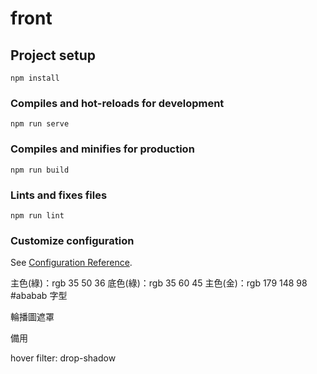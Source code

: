 # front

## Project setup
```
npm install
```

### Compiles and hot-reloads for development
```
npm run serve
```

### Compiles and minifies for production
```
npm run build
```

### Lints and fixes files
```
npm run lint
```

### Customize configuration
See [Configuration Reference](https://cli.vuejs.org/config/).

主色(綠)：rgb 35 50 36
底色(綠)：rgb 35 60 45
主色(金)：rgb 179 148 98
#ababab
字型

輪播圖遮罩

備用
<template>
  <div id="register">
    <div class="container">
      <div class="row">
        <div class="col-12">
          <img src="../assets/logo.png" alt="logo" style="">
          <h3 style="margin-bottom: 5rem;">會員專區</h3>
        </div>
        <div class="col-lg-6">
          <div class="box">
            <h4>登入</h4>
          </div>
          <div class="sign_in">
            <b-form class="content">
              <b-form-group
                id="input-group-1"
                label="E-mail"
                label-for="input-1"
              >
              <b-form-input
                id="input-1"
                v-model="form.email"
                type="email"
                placeholder=""
                required
              ></b-form-input>
              </b-form-group>
                <b-form-group
                id="input-group-2"
                label="密碼"
                label-for="input-2">
                <b-form-input
                id="input-2"
                v-model="form.name"
                placeholder=""
                required
              ></b-form-input>
              </b-form-group>
              <b-button class="content_btn" type="submit">登 入</b-button>
            </b-form>
          </div>
        </div>
        <div class="col-lg-6">
          <div class="box">
            <h4>註冊</h4>
          </div>
          <div class="sign_in">
            <b-form class="content">
              <b-form-group
                id="input-group-1"
                label="請輸入電子郵件"
                label-for="input-1"
              >
              <b-form-input
                id="input-1"
                v-model="form.email"
                type="email"
                placeholder=""
                required
              ></b-form-input>
              </b-form-group>
                <b-form-group
                id="input-group-2"
                label="密碼"
                label-for="input-2">
                <b-form-input
                id="input-2"
                v-model="form.name"
                placeholder=""
                required
              ></b-form-input>
              </b-form-group>
              <b-button class="content_btn" type="submit">註 冊</b-button>
            </b-form>
          </div>
        </div>
      </div>
    </div>
  </div>
</template>

<script>
export default {
  data () {
    return {
      form: {
        email: '',
        name: ''
      },
      show: true
    }
  },
  methods: {
    onSubmit (event) {
      event.preventDefault()
      alert(JSON.stringify(this.form))
    },
    onReset (event) {
      event.preventDefault()
      // Reset our form values
      this.form.email = ''
      this.form.name = ''
      // Trick to reset/clear native browser form validation state
      this.show = false
      this.$nextTick(() => {
        this.show = true
      })
    }
  }
}
</script>

<style lang="scss">
#register{
  height: 100%;
}

.container{
  width: 100%;
  height: 100%;
  display: flex;
  justify-content: center;
  text-align: center;
}

.col-12 img {
margin: 3rem 0 3rem 0;
width: 200px;
}

.sign_in{
  margin: 0 auto 0 auto;
  width: 500px;
  height: 300px;
  border: 1px rgb(179, 148, 98) solid;
  border-radius: 3%;
  background: white;
  display: flex;
}

.box{
  width: 100%;
  display: flex;
  text-align: start;
  padding-left: 3rem;
}

.box h4 {
  color: rgb(179, 148, 98);
}

.content{
  width: 80%;
  margin: auto;
  text-align: start;
  justify-content: center;
  flex-direction: column;
}

.content_btn{
  width: 120px;
  margin-top: 2rem;
  background-color: rgb(179, 148, 98);
}

#input-group-1 label:after {
    content: ' *';
    color: red;
    font-size: 18px;
}

#input-group-2 label:after {
    content: ' *';
    color: red;
    font-size: 18px;
}

#input-group-1 label,
#input-group-2 label{
color: rgb(90, 90, 90);
}
</style>




hover 
filter: drop-shadow
